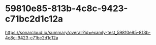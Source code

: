 # 59810e85-813b-4c8c-9423-c71bc2d1c12a
https://sonarcloud.io/summary/overall?id=examly-test_59810e85-813b-4c8c-9423-c71bc2d1c12a